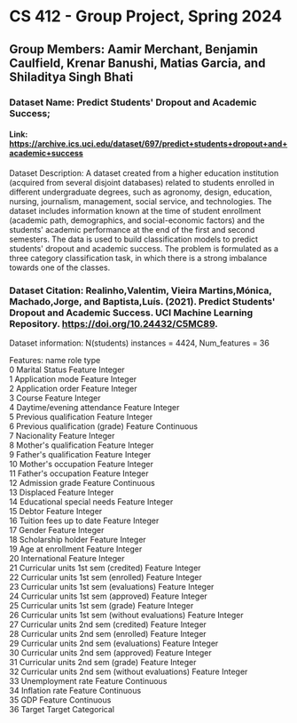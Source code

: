 
# CS 412 - Group Project, Spring 2024

## Group Members: Aamir Merchant, Benjamin Caulfield, Krenar Banushi, Matias Garcia, and Shiladitya Singh Bhati


### Dataset Name: Predict Students' Dropout and Academic Success; 

#### Link: https://archive.ics.uci.edu/dataset/697/predict+students+dropout+and+academic+success

Dataset Description: A dataset created from a higher education institution (acquired from several disjoint databases) related to students enrolled in different undergraduate degrees, such as agronomy, design, education, nursing, journalism, management, social service, and technologies. The dataset includes information known at the time of student enrollment (academic path, demographics, and social-economic factors) and the students' academic performance at the end of the first and second semesters. The data is used to build classification models to predict students' dropout and academic success. The problem is formulated as a three category classification task, in which there is a strong imbalance towards one of the classes.

### Dataset Citation: Realinho,Valentim, Vieira Martins,Mónica, Machado,Jorge, and Baptista,Luís. (2021). Predict Students' Dropout and Academic Success. UCI Machine Learning Repository. https://doi.org/10.24432/C5MC89.

Dataset information: 
N(students) instances = 4424, Num_features = 36

Features:
                                              name     role         type  
0                                   Marital Status  Feature      Integer   
1                                 Application mode  Feature      Integer   
2                                Application order  Feature      Integer   
3                                           Course  Feature      Integer   
4                       Daytime/evening attendance  Feature      Integer   
5                           Previous qualification  Feature      Integer   
6                   Previous qualification (grade)  Feature   Continuous   
7                                      Nacionality  Feature      Integer   
8                           Mother's qualification  Feature      Integer   
9                           Father's qualification  Feature      Integer   
10                             Mother's occupation  Feature      Integer   
11                             Father's occupation  Feature      Integer   
12                                 Admission grade  Feature   Continuous   
13                                       Displaced  Feature      Integer   
14                       Educational special needs  Feature      Integer   
15                                          Debtor  Feature      Integer   
16                         Tuition fees up to date  Feature      Integer   
17                                          Gender  Feature      Integer   
18                              Scholarship holder  Feature      Integer   
19                               Age at enrollment  Feature      Integer   
20                                   International  Feature      Integer   
21             Curricular units 1st sem (credited)  Feature      Integer   
22             Curricular units 1st sem (enrolled)  Feature      Integer   
23          Curricular units 1st sem (evaluations)  Feature      Integer   
24             Curricular units 1st sem (approved)  Feature      Integer   
25                Curricular units 1st sem (grade)  Feature      Integer   
26  Curricular units 1st sem (without evaluations)  Feature      Integer   
27             Curricular units 2nd sem (credited)  Feature      Integer   
28             Curricular units 2nd sem (enrolled)  Feature      Integer   
29          Curricular units 2nd sem (evaluations)  Feature      Integer   
30             Curricular units 2nd sem (approved)  Feature      Integer   
31                Curricular units 2nd sem (grade)  Feature      Integer   
32  Curricular units 2nd sem (without evaluations)  Feature      Integer   
33                               Unemployment rate  Feature   Continuous   
34                                  Inflation rate  Feature   Continuous   
35                                             GDP  Feature   Continuous   
36                                          Target   Target  Categorical   

